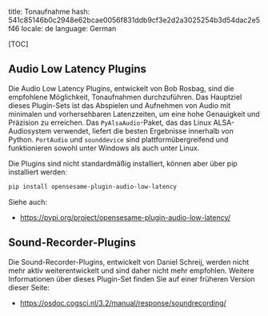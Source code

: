 title: Tonaufnahme
hash: 541c85146b0c2948e62bcae0056f831ddb9cf3e2d2a3025254b3d54dac2e5f46
locale: de
language: German

[TOC]


## Audio Low Latency Plugins

Die Audio Low Latency Plugins, entwickelt von Bob Rosbag, sind die empfohlene Möglichkeit, Tonaufnahmen durchzuführen. Das Hauptziel dieses Plugin-Sets ist das Abspielen und Aufnehmen von Audio mit minimalen und vorhersehbaren Latenzzeiten, um eine hohe Genauigkeit und Präzision zu erreichen. Das `PyAlsaAudio`-Paket, das das Linux ALSA-Audiosystem verwendet, liefert die besten Ergebnisse innerhalb von Python. `PortAudio` und `sounddevice` sind plattformübergreifend und funktionieren sowohl unter Windows als auch unter Linux.

Die Plugins sind nicht standardmäßig installiert, können aber über pip installiert werden:

```bash
pip install opensesame-plugin-audio-low-latency
```

Siehe auch:

- <https://pypi.org/project/opensesame-plugin-audio-low-latency/>


## Sound-Recorder-Plugins

Die Sound-Recorder-Plugins, entwickelt von Daniel Schreij, werden nicht mehr aktiv weiterentwickelt und sind daher nicht mehr empfohlen. Weitere Informationen über dieses Plugin-Set finden Sie auf einer früheren Version dieser Seite:

- <https://osdoc.cogsci.nl/3.2/manual/response/soundrecording/>